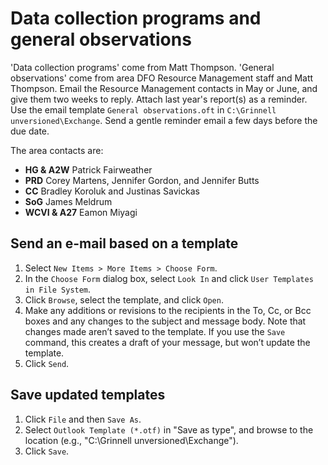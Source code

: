 # Data collection programs and general observations 

'Data collection programs' come from Matt Thompson.
'General observations' come from area DFO Resource Management staff and Matt Thompson.
Email the Resource Management contacts in May or June, and give them two weeks to reply.
Attach last year's report(s) as a reminder.
Use the email template `General observations.oft` in `C:\Grinnell unversioned\Exchange`.
Send a gentle reminder email a few days before the due date.

The area contacts are:

* **HG & A2W** Patrick Fairweather
* **PRD** Corey Martens, Jennifer Gordon, and Jennifer Butts
* **CC** Bradley Koroluk and Justinas Savickas
* **SoG** James Meldrum
* **WCVI & A27** Eamon Miyagi

## Send an e-mail based on a template

1. Select `New Items > More Items > Choose Form`.
2. In the `Choose Form` dialog box, select `Look In` and click `User Templates in File System`.
3. Click `Browse`, select the template, and click `Open`.
4. Make any additions or revisions to the recipients in the To, Cc, or Bcc boxes and any changes to the subject and message body. Note that changes made aren’t saved to the template. If you use the `Save` command, this creates a draft of your message, but won’t update the template.
5. Click `Send`.

## Save updated templates

1. Click `File` and then `Save As`.
2. Select `Outlook Template (*.otf)` in "Save as type", and browse to the location (e.g., "C:\Grinnell unversioned\Exchange").
3. Click `Save`.